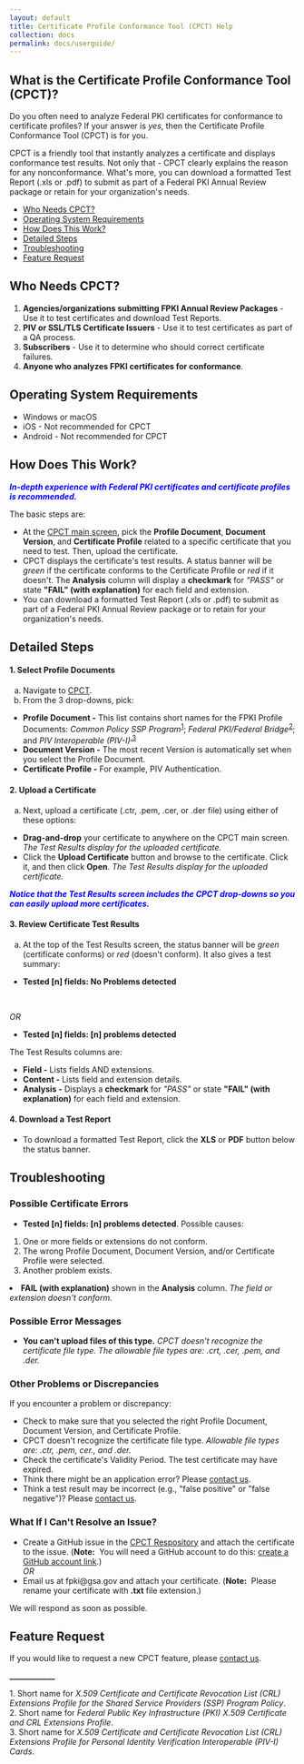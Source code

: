 ```yaml
---
layout: default
title: Certificate Profile Conformance Tool (CPCT) Help
collection: docs
permalink: docs/userguide/
---
```

<html>
<body>
<h2 id="what">What is the Certificate Profile Conformance Tool (CPCT)?</h2>

<p>Do you often need to analyze Federal PKI certificates for conformance to certificate profiles? If your answer is <i>yes</i>, then the Certificate Profile Conformance Tool (CPCT) is for you.</p>

<p>CPCT is a friendly tool that instantly analyzes a certificate and displays conformance test results. Not only that&nbsp;-&nbsp;CPCT clearly explains the reason for any nonconformance. What's more, you can download a formatted Test Report (.xls or .pdf) to submit as part of a Federal PKI Annual Review package or retain for your organization's needs.</p>

<ul style="list-style-type:disc">
<li><a href="#who">Who Needs CPCT?</a>
<li><a href="#operating">Operating System Requirements</a>
<li><a href="#how">How Does This Work?</a>
<li><a href="#detailed">Detailed Steps</a>
<li><a href="#troubleshooting">Troubleshooting</a>
<li><a href="#feature">Feature Request</a>
</ul>

<h2 id="who">Who Needs CPCT?</h2>

<ol>
<li><b>Agencies/organizations submitting FPKI Annual Review Packages</b> - Use it to test certificates and download Test Reports.</li>
<li><b>PIV or SSL/TLS Certificate Issuers</b> - Use it to test certificates as part of a QA process.</li>
<li><b>Subscribers</b> - Use it to determine who should correct certificate failures.</li>
<li><b>Anyone who analyzes FPKI certificates for conformance</b>.</li>
</ol>

<h2 id="operating">Operating System Requirements</h2>

<ul style="list-style-type:disc"> 
<li>Windows or macOS</li>
<li>iOS - Not recommended for CPCT</li>
<li>Android - Not recommended for CPCT</li>
</ul>

<h2 id="how">How Does This Work?</h2>

<p style="color:blue;"><b><i>In-depth experience with Federal PKI certificates and certificate profiles is recommended.</b></i></p>

<p>The basic steps are:</p>

<ul style="list-style-type:disc">
<li>At the <a href="https://cpct.app.cloud.gov/" target="_blank">CPCT main screen</a>, pick the <b>Profile Document</b>, <b>Document Version</b>, and <b>Certificate Profile</b> related to a specific certificate that you need to test. Then, upload the certificate.</li> 

<li>CPCT displays the certificate's test results. A status banner will be <i>green</i> if the certificate conforms to the Certificate Profile or <i>red</i> if it doesn't. The <b>Analysis</b> column will display a <b>checkmark</b> for <i>"PASS"</i> or state <b>"FAIL" (with explanation)</b> for each field and extension.</li> 

<li>You can download a formatted Test Report (.xls or .pdf) to submit as part of a Federal PKI Annual Review package or to retain for your organization's needs.</li> 
</ul>

<h2 id="detailed">Detailed Steps</h2>
<!--The short names aren't ideal. "Common Policy" and "Federal Bridge" don't appear in the actual policies' titles. For normal publications, ideally prior to short name use (or at least in a footnote as I have added at the end), the full titles should be defined.-->

<h4>1. Select Profile Documents</h4>

<ol type="a">
<li>Navigate to <a href="https://cpct.app.cloud.gov/" target="_blank">CPCT</a>.

<li>From the 3 drop-downs, pick:</li></ol>
<ul style="list-style-type:disc">
<li><b>Profile Document -</b> This list contains short names for the FPKI Profile Documents: <i>Common Policy SSP Program</i><sup><a href="#1">1</a></sup>; <i>Federal PKI/Federal Bridge</i><sup><a href="#2">2</a></sup>; and <i>PIV Interoperable (PIV-I)</i><sup><a href="#3">.3</a></sup>
<li><b>Document Version -</b> The most recent Version is automatically set when you select the Profile Document.
<li><b>Certificate Profile -</b> For example, PIV Authentication.</li>
</ul>

<h4>2. Upload a Certificate</h4>

<ol type="a">
<li>Next, upload a certificate (.ctr, .pem, .cer, or .der file) using either of these options:</ol>
<ul style="list-style-type:disc">
<li><b>Drag-and-drop</b> your certificate to anywhere on the CPCT main screen. <i>The Test Results display for the uploaded certificate.</i><br>
<li>Click the <b>Upload Certificate</b> button and browse to the certificate. Click it, and then click <b>Open</b>. <i>The Test Results display for the uploaded certificate.</i><br></li>
</ul>

<p style="color:blue;"><b><i>Notice that the Test Results screen includes the CPCT drop-downs so you can easily upload more certificates.</i></b></p>

<h4>3. Review Certificate Test Results</h4>
<ol type="a">
<li>At the top of the Test Results screen, the status banner will be <i>green</i> (certificate conforms) or <i>red</i> (doesn't conform). It also gives a test summary:</li></ol>
<ul style="list-style-type:disc">
<li><b>Tested [n] fields: No Problems detected</b></li>
</ul>
<br>
<p><i>OR</i></p>
<ul style="list-style-type:disc">
<li><b>Tested [n] fields: [n] problems detected</b></li>
</ul>

<p>The Test Results columns are:</p>
<ul>
<li><b>Field -</b> Lists fields AND extensions.
<li><b>Content -</b> Lists field and extension details.
<li><b>Analysis -</b> Displays a <b>checkmark</b> for <i>"PASS"</i> or state <b>"FAIL" (with explanation)</b> for each field and extension.</li>
</ul>

<h4>4. Download a Test Report</h4>

<ul>
<li>To download a formatted Test Report, click the <b>XLS</b> or <b>PDF</b> button below the status banner. </li>
</ul>

<h2 id="troubleshooting">Troubleshooting</h2>

<h3>Possible Certificate Errors</h3>

<ul>
<li><b>Tested [n] fields: [n] problems detected</b>. Possible causes:</li></ul>
<ol>
<li>One or more fields or extensions do not conform. 
<li>The wrong Profile Document, Document Version, and/or Certificate Profile were selected. 
<li>Another problem exists.</li>
</ol>

<li><strong>FAIL (with explanation)</strong> shown in the <strong>Analysis</strong> column. <em>The field or extension doesn't conform.</em></li>
</ul>

<h3>Possible Error Messages</h3>

<ul>
<li><strong>You can't upload files of this type.</strong> <em>CPCT doesn't recognize the certificate file type. The allowable file types are: .crt, .cer, .pem, and .der.</em></li>
</ul>

<h3>Other Problems or Discrepancies</h3>

<p>If you encounter a problem or discrepancy:</p>

<ul>
<li>Check to make sure that you selected the right Profile Document, Document Version, and Certificate Profile.</li>

<li>CPCT doesn't recognize the certificate file type. <em>Allowable file types are: .ctr, .pem, cer., and .der.</em></li>

<li>Check the certificate's Validity Period. The test certificate may have expired.<!--Would this show up as a "problem" in the status banner with a "FAIL" for Validity Period"?--> </li>

<li>Think there might be an application error?  Please <a href="https://github.com/GSA/fpkilint/blob/dev/docs/cpct_contact_us.md" target="_blank">contact  us</a>.</li>

<li>Think a test result may be incorrect (e.g., "false positive" or "false negative")? Please <a href="https://github.com/GSA/fpkilint/blob/dev/docs/cpct_contact_us.md" target="_blank">contact  us</a>. </li>
</ul>

<h3>What If I Can't Resolve an Issue?</h3>

<ul>
<li>Create a GitHub issue in the <a href="https://github.com/GSA/fpkilint" target="_blank">CPCT Respository</a> and attach the certificate to the issue. (<strong>Note:</strong>&nbsp;&nbsp;You will need a GitHub account to do this: <a href="https://github.com/join" target="_blank">create a GitHub account link</a>.)<br>
<em>OR</em><br></li>

<li>Email us at fpki@gsa.gov and attach your certificate. (<strong>Note:</strong>&nbsp;&nbsp;Please rename your certificate with <strong>.txt</strong> file extension.) </li>
</ul>

<p>We will respond as soon as possible.</p>

<h2 id="feature">Feature Request</h2>

<p>If you would like to request a new CPCT feature, please <a href="https://github.com/GSA/fpkilint/blob/dev/docs/cpct_contact_us.md" target="_blank">contact  us</a>.</p>

<p><b>____________</b></p>
<p><a name="1">1</a>. Short name for <em>X.509 Certificate and Certificate Revocation List (CRL) Extensions Profile for the Shared Service Providers (SSP) Program Policy</em>.<br>
<a name="2">2</a>. Short name for <em>Federal Public Key Infrastructure (PKI) X.509 Certificate and CRL Extensions Profile</em>.<br>
<a name="3">3</a>. Short name for <em>X.509 Certificate and Certificate Revocation List (CRL) Extensions Profile for Personal Identity Verification Interoperable (PIV-I) Cards</em>.<br></p>

</body>
</html>
